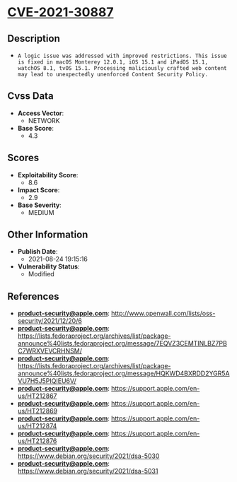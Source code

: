 
# [CVE-2021-30887](http://www.openwall.com/lists/oss-security/2021/12/20/6)

## Description

- `A logic issue was addressed with improved restrictions. This issue is fixed in macOS Monterey 12.0.1, iOS 15.1 and iPadOS 15.1, watchOS 8.1, tvOS 15.1. Processing maliciously crafted web content may lead to unexpectedly unenforced Content Security Policy.`

## Cvss Data

- **Access Vector**:
  - NETWORK
- **Base Score**:
  - 4.3

## Scores

- **Exploitability Score**:
  - 8.6
- **Impact Score**:
  - 2.9
- **Base Severity**:
  - MEDIUM

## Other Information

- **Publish Date**:
  - 2021-08-24 19:15:16
- **Vulnerability Status**:
  - Modified

## References

- **product-security@apple.com**: http://www.openwall.com/lists/oss-security/2021/12/20/6
- **product-security@apple.com**: https://lists.fedoraproject.org/archives/list/package-announce%40lists.fedoraproject.org/message/7EQVZ3CEMTINLBZ7PBC7WRXVEVCRHNSM/
- **product-security@apple.com**: https://lists.fedoraproject.org/archives/list/package-announce%40lists.fedoraproject.org/message/HQKWD4BXRDD2YGR5AVU7H5J5PIQIEU6V/
- **product-security@apple.com**: https://support.apple.com/en-us/HT212867
- **product-security@apple.com**: https://support.apple.com/en-us/HT212869
- **product-security@apple.com**: https://support.apple.com/en-us/HT212874
- **product-security@apple.com**: https://support.apple.com/en-us/HT212876
- **product-security@apple.com**: https://www.debian.org/security/2021/dsa-5030
- **product-security@apple.com**: https://www.debian.org/security/2021/dsa-5031
